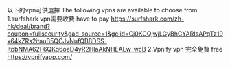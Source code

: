 以下的vpn可供選擇 
The following vpns are available to choose from
1.surfshark vpn需要收費 have to pay
https://surfshark.com/zh-hk/deal/brand?coupon=fullsecurity&gad_source=1&gclid=Cj0KCQjwjLGyBhCYARIsAPqTz19x64kZRs2itauB5QCJvNufQB8DSS-ItpbNMA62F6QKq6oeD4yR2HIaAkNHEALw_wcB
2.Vpnify vpn
完全免費 free
https://vpnifyapp.com/

